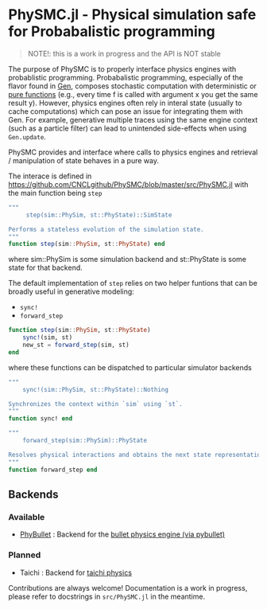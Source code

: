 # PhySMC.jl - Physical simulation safe for Probabalistic programming

> NOTE!: this is a work in progress and the API is NOT stable

The purpose of PhySMC is to properly interface physics engines with probablistic programming. Probabalistic programming, especially of the flavor found in [Gen](https://www.gen.dev/), composes stochastic computation with deterministic or [pure functions](https://en.wikipedia.org/wiki/Pure_function) (e.g., every time f is called with argument x you get the same result y). However, physics engines often rely in interal state (usually to cache computations) which can pose an issue for integrating them with Gen. For example, generative multiple traces using the same engine context (such as a particle filter) can lead to unintended side-effects when using `Gen.update`.

PhySMC provides and interface where calls to physics engines and retrieval / manipulation of state behaves in a pure way.

The interace is defined in https://github.com/CNCLgithub/PhySMC/blob/master/src/PhySMC.jl
with the main function being `step`

```julia
"""
     step(sim::PhySim, st::PhyState)::SimState

Performs a stateless evolution of the simulation state.
"""
function step(sim::PhySim, st::PhyState) end
```
where sim::PhySim is some simulation backend and st::PhyState is some state for that backend.

The default implementation of `step` relies on two helper funtions that can be broadly useful in generative modeling:
- `sync!`
- `forward_step`

```julia
function step(sim::PhySim, st::PhyState)
    sync!(sim, st)
    new_st = forward_step(sim, st)
end
```
where these functions can be dispatched to particular simulator backends

```julia
"""
    sync!(sim::PhySim, st::PhyState)::Nothing

Synchronizes the context within `sim` using `st`.
"""
function sync! end

"""
    forward_step(sim::PhySim)::PhyState

Resolves physical interactions and obtains the next state representation.
"""
function forward_step end
```
## Backends

### Available
- [PhyBullet](https://github.com/CNCLgithub/PhyBullet/tree/master) : Backend for the [bullet physics engine (via pybullet)](https://pybullet.org/wordpress/)

### Planned
- Taichi : Backend for [taichi physics](https://github.com/taichi-dev/taichi)

Contributions are always welcome!
Documentation is a work in progress, please refer to docstrings in `src/PhySMC.jl` in the meantime. 
